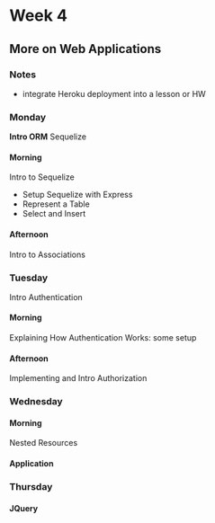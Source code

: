 # Week 4
## More on Web Applications

### Notes

* integrate Heroku deployment into a lesson or HW


### Monday

**Intro ORM** Sequelize

#### Morning

Intro to Sequelize

* Setup Sequelize with Express
* Represent a Table
* Select and Insert


#### Afternoon 

Intro to Associations


### Tuesday

Intro Authentication

#### Morning

Explaining How Authentication Works: some setup

#### Afternoon

Implementing and Intro Authorization



### Wednesday

#### Morning

Nested Resources 

#### Application

### Thursday

#### JQuery


